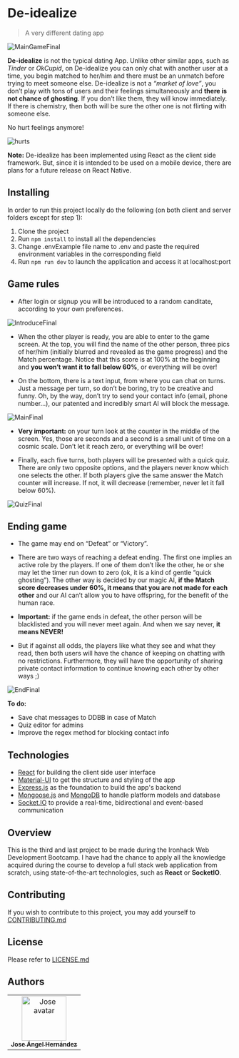 # De-idealize
> A very different dating app

![MainGameFinal](https://user-images.githubusercontent.com/23436377/80248279-e7ff9500-866f-11ea-8858-a1e5389c733b.png)

**De-idealize** is not the typical dating App. Unlike other similar apps, such as *Tinder* or *OkCupid*, on De-idealize you can only chat  with another user at a time, you begin matched to her/him and there must be an unmatch before trying to meet someone else. De-idealize is not a *“market of love”*, you don’t play with tons of users and their feelings  simultaneously and **there is not chance of ghosting**. If you don’t like them, they will know immediately. If there is chemistry, then both will be sure the other one is not flirting with someone else.

No hurt feelings anymore!

![hurts](https://user-images.githubusercontent.com/23436377/80244169-cb139380-8668-11ea-99a2-4c43015c7811.gif)


**Note:** De-idealize has been implemented using React as the client side framework. But, since it is intended to be used on a mobile device, there are plans for a future release on React Native.

## Installing
In order to run this project locally do the following (on both client and server folders except for step 1):

1. Clone the project
2. Run `npm install` to install all the dependencies
3. Change .envExample file name to .env and paste the required environment variables in the corresponding field 
4. Run `npm run dev` to launch the application and access it at localhost:port

## Game rules

* After login or signup you will be introduced to a random canditate, according to your own preferences.
  
![IntroduceFinal](https://user-images.githubusercontent.com/23436377/80248444-344ad500-8670-11ea-8c8e-f0262c995a82.png)
  
* When the other player is ready, you are able to enter to the game screen. At the top, you will find the name of the other person, three pics of her/him (initially blurred and revealed as the game progress) and the Match percentage. Notice that this score is at 100% at the beginning and **you won’t want it to fall below 60%**, or everything will be over!

* On the bottom, there is a text input, from where you can chat on turns. Just a message per turn, so don’t be boring, try to be creative and funny. Oh, by the way, don’t try to send your contact info (email, phone number…), our patented and incredibly smart AI will block the message.

![MainFinal](https://user-images.githubusercontent.com/23436377/80248521-5e9c9280-8670-11ea-8ba7-e6ebb5d071b5.png)

* **Very important:** on your turn look at the counter in the middle of the screen. Yes, those are seconds and a second is a small unit of time on a cosmic scale. Don’t let it reach zero, or everything will be over!
  
* Finally, each five turns, both players will be presented with a quick quiz. There are only two opposite options, and the players never know which one selects the other. If both players give the same answer the Match counter will increase. If not, it will decrease  (remember, never let it fall below 60%).

![QuizFinal](https://user-images.githubusercontent.com/23436377/80248587-84299c00-8670-11ea-8217-ada43815daab.png)


## Ending game

* The game may end on “Defeat” or “Victory”.
  
* There are two ways of reaching a defeat ending. The first one implies an active role by the players. If one of them don’t like the other, he or she may let the timer run down to zero (ok, it is a kind of gentle “quick ghosting”). The other way is decided by our magic AI, **if the Match score decreases under 60%, it means that you are not made for each other** and our AI can’t allow you to have offspring, for the benefit of the human race.
  
* **Important:** if the game ends in defeat, the other person will be blacklisted and you will never meet again. And when we say never, **it means NEVER!**
  
* But if against all odds, the players like what they see and what they read, then both users will have the chance of keeping on chatting  with no restrictions. Furthermore, they will have the opportunity of sharing private contact information to continue knowing each other by other ways ;)

![EndFinal](https://user-images.githubusercontent.com/23436377/80248667-b5a26780-8670-11ea-8dc4-a479aa9e5305.png)

**To do:**
* Save chat messages to DDBB in case of Match
* Quiz editor for admins
* Improve the regex method for blocking contact info 

## Technologies
* [React](https://reactjs.org/) for building the client side user interface
* [Material-UI](https://material-ui.com/) to get the structure and styling of the app
* [Express.js](https://expressjs.com/) as the foundation to build the app's backend
* [Mongoose.js](https://mongoosejs.com/) and [MongoDB](https://www.mongodb.com/) to handle platform models and database
* [Socket.IO](https://socket.io/) to provide a real-time, bidirectional and event-based communication

## Overview 
This is the third and last project to be made during the Ironhack Web Development Bootcamp. I have had the chance to apply all the knowledge acquired during the course to develop a full stack web application from scratch, using state-of-the-art technologies, such as **React** or **SocketIO**.

## Contributing
If you wish to contribute to this project, you may add yourself to [CONTRIBUTING.md](https://github.com/joseanher81/de-idealize/blob/master/CONTRIBUTING.md)

## License
Please refer to [LICENSE.md](https://github.com/joseanher81/de-idealize/blob/master/LICENSE.md)

## Authors
<table>
<tr>
<td align="center"><a href="https://github.com/joseanher81"><img src="https://avatars3.githubusercontent.com/u/23436377?s=400&v=4" width="100px;" alt="Jose avatar"/><br/><sub><b>Jose Ángel Hernández</b></sub></a><br/><a href="https://github.com/joseanher81"></a>
</tr>
</table>